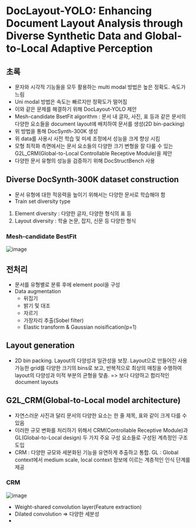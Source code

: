 # DocLayout-YOLO: Enhancing Document Layout Analysis through Diverse Synthetic Data and Global-to-Local Adaptive Perception

## 초록
- 문자와 시각적 기능들을 모두 활용하는 multi modal 방법은 높은 정확도. 속도가 느림
- Uni modal 방법은 속도는 빠르지만 정확도가 떨어짐
- 이와 같은 문제를 해결하기 위해 DocLayout-YOLO 제안
- Mesh-candidate BsetFit algorithm : 문서 내 글자, 사진, 표 등과 같은 문서의 다양한 요소들을 document layout에 배치하여 문서를 생성(2D bin-packing)
- 위 방법을 통해 DocSynth-300K 생성
- 위 data를 사용시 사전 학습 및 미세 조정에서 성능을 크게 향상 시킴
- 모형 최적화 측면에서는 문서 요소들의 다양한 크기 변형을 잘 다룰 수 있는 G2L_CRM(Global-to-Local Controllable Receptive Module)을 제안
- 다양한 문서 유형의 성능을 검증하기 위해 DocStructBench 사용

## Diverse DocSynth-300K dataset construction
- 문서 유형에 대한 적응력을 높이기 위해서는 다양한 문서로 학습해야 함
- Train set diversity type
1. Element diversity : 다양한 글자, 다양한 형식의 표 등
2. Layout diversity : 학술 논문, 잡지, 신문 등 다양한 형식


### Mesh-candidate BestFit

![image](https://github.com/user-attachments/assets/17dbd165-6c7b-41f9-a75b-ec4b8bcfd83f)

## 전처리
- 문서를 유형별로 분류 후에 element pool을 구성
- Data augmentation
    - 뒤집기
    - 밝기 및 대조
    - 자르기
    - 가장자리 추출(Sobel filter)
    - Elastic transform & Gaussian noisification(p=1)

## Layout generation
- 2D bin packing. Layout의 다양성과 일관성을 보장. Layout으로 만들어진 사용 가능한 grid를 다양한 크기의 bins로 보고, 반복적으로 최상의 매칭을 수행하여 layout의 다양성과 미적 부분의 균형을 맞춤. => 보다 다양하고 합리적인 document layouts

## G2L_CRM(Global-to-Local model architecture)
- 자연스러운 사진과 달리 문서의 다양한 요소는 한 줄 제목, 표와 같이 크게 다를 수 있음
- 이러한 규모 변화를 처리하기 위해서 CRM(Controllable Receptive Module)과 GL(Global-to-Local design) 두 가지 주요 구성 요소들로 구성된 계측정인 구조 도입
- CRM : 다양한 규모와 세분화된 기능을 유연하게 추출하고 통합. GL : Global context에서 medium scale, local context 정보에 이르는 계층적인 인식 단계를 제공

### CRM

![image](https://github.com/user-attachments/assets/f01d69c3-4ddf-4fdd-8db5-61b07d5afa4a)

- Weight-shared convolution layer(Feature extraction)
- Dilated convolution => 다양한 세분성
- 


